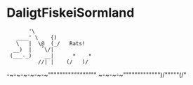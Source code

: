 # DaligtFiskeiSormland

           '\
       ____' \    {)
       \   |  \@  (_/   Rats!
      __)  |   `\/|
     (___-_)    __|      *    *
              //| |    (/   )/
-~-~-~-~-~-~"""""""""*""""""*""
~-~-~-~""""""""""""")/"""""(/"

